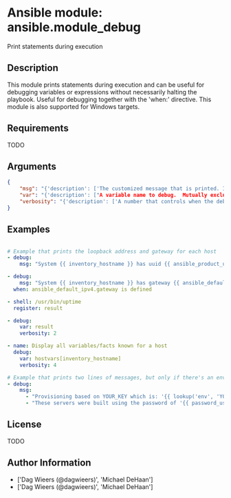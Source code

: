 # Ansible module: ansible.module_debug


Print statements during execution

## Description

This module prints statements during execution and can be useful for debugging variables or expressions without necessarily halting the playbook. Useful for debugging together with the 'when:' directive.
This module is also supported for Windows targets.

## Requirements

TODO

## Arguments

``` json
{
    "msg": "{'description': ['The customized message that is printed. If omitted, prints a generic message.'], 'required': False, 'default': 'Hello world!'}",
    "var": "{'description': ["A variable name to debug.  Mutually exclusive with the 'msg' option."]}",
    "verbosity": "{'description': ['A number that controls when the debug is run, if you set to 3 it will only run debug when -vvv or above'], 'required': False, 'default': 0, 'version_added': '2.1'}",
}
```

## Examples


``` yaml

# Example that prints the loopback address and gateway for each host
- debug:
    msg: "System {{ inventory_hostname }} has uuid {{ ansible_product_uuid }}"

- debug:
    msg: "System {{ inventory_hostname }} has gateway {{ ansible_default_ipv4.gateway }}"
  when: ansible_default_ipv4.gateway is defined

- shell: /usr/bin/uptime
  register: result

- debug:
    var: result
    verbosity: 2

- name: Display all variables/facts known for a host
  debug:
    var: hostvars[inventory_hostname]
    verbosity: 4

# Example that prints two lines of messages, but only if there's an environment value set
- debug:
    msg:
      - "Provisioning based on YOUR_KEY which is: '{{ lookup('env', 'YOUR_KEY') }}"
      - "These servers were built using the password of '{{ password_used }}'. Please retain this for later use."

```

## License

TODO

## Author Information
  - ['Dag Wieers (@dagwieers)', 'Michael DeHaan']
  - ['Dag Wieers (@dagwieers)', 'Michael DeHaan']
